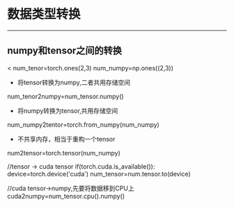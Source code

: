 # 数据类型转换
---

## numpy和tensor之间的转换


< num_tenor=torch.ones(2,3)
num_numpy=np.ones((2,3))

- 将tensor转换为numpy,二者共用存储空间

num_tenor2numpy=num_tensor.numpy()
  
- 将numpy转换为tensor,共用存储空间

num_numpy2tentor=torch.from_numpy(num_numpy)

- 不共享内存，相当于重构一个tensor

num2tensor=torch.tensor(num_numpy)

//tensor -> cuda tensor
if(torch.cuda.is_available()):
  device=torch.device('cuda')
  num_tensor=num.tensor.to(device)

//cuda tensor->numpy,先要将数据移到CPU上
cuda2numpy=num_tensor.cpu().numpy()
```




